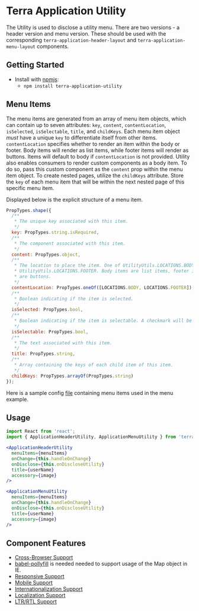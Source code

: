# Terra Application Utility

The Utility is used to disclose a utility menu. There are two versions - a header version and menu version. These should be used with the corresponding `terra-application-header-layout` and `terra-application-menu-layout` components.

## Getting Started

- Install with [npmjs](https://www.npmjs.com):
  - `npm install terra-application-utility`

## Menu Items
The menu items are generated from an array of menu item objects, which can contain up to seven attributes: `key`, `content`, `contentLocation`, `isSelected`, `isSelectable`, `title`, and `childKeys`. Each menu item object *must* have a unique `key` to differentiate itself from other items. `contentLocation` specifies whether to render an item within the body or footer. Body items will render as list items, while footer items will render as buttons. Items will default to body if `contentLocation` is not provided. Utility also enables consumers to render custom components as a body item. To do so, pass this custom component as the `content` prop within the menu item object. To create nested pages, utilize the `childKeys` attribute. Store the `key` of each menu item that will be within the next nested page of this specific menu item.

Displayed below is the explicit structure of a menu item.

```javascript
PropTypes.shape({
  /**
   * The unique key associated with this item.
   */
  key: PropTypes.string.isRequired,
  /**
   * The component associated with this item.
   */
  content: PropTypes.object,
  /**
   * The location to place the item. One of UtilityUtils.LOCATIONS.BODY,
   * UtilityUtils.LOCATIONS.FOOTER. Body items are list items, footer items
   * are buttons.
   */
  contentLocation: PropTypes.oneOf([LOCATIONS.BODY, LOCATIONS.FOOTER]),
  /**
   * Boolean indicating if the item is selected.
   */
  isSelected: PropTypes.bool,
  /**
   * Boolean indicating if the item is selectable. A checkmark will be toggled.
   */
  isSelectable: PropTypes.bool,
  /**
   * The text associated with this item.
   */
  title: PropTypes.string,
  /**
   * Array containing the keys of each child item of this item.
   */
  childKeys: PropTypes.arrayOf(PropTypes.string)
});
```
Here is a sample config [file](https://github.com/cerner/terra-framework/blob/master/packages/terra-application-utility/examples/index-examples/MockConfig.js) containing menu items used in the menu example.

## Usage

```jsx
import React from 'react';
import { ApplicationHeaderUtility, ApplicationMenuUtility } from 'terra-application-utility';

<ApplicationHeaderUtility
  menuItems={menuItems}
  onChange={this.handleOnChange}
  onDisclose={this.onDiscloseUtility}
  title={userName}
  accessory={image}
/>

<ApplicationMenuUtility
  menuItems={menuItems}
  onChange={this.handleOnChange}
  onDisclose={this.onDiscloseUtility}
  title={userName}
  accessory={image}
/>

```

## Component Features

 * [Cross-Browser Support](https://github.com/cerner/terra-core/wiki/Component-Features#cross-browser-support)
  * [babel-pollyfill](https://babeljs.io/docs/usage/polyfill) is needed needed to support usage of the Map object in IE.
 * [Responsive Support](https://github.com/cerner/terra-core/wiki/Component-Features#responsive-support)
 * [Mobile Support](https://github.com/cerner/terra-core/wiki/Component-Features#mobile-support)
 * [Internationalization Support](https://github.com/cerner/terra-core/wiki/Component-Features#internationalization-i18n-support)
 * [Localization Support](https://github.com/cerner/terra-core/wiki/Component-Features#localization-support)
 * [LTR/RTL Support](https://github.com/cerner/terra-core/wiki/Component-Features#ltr--rtl-support)
